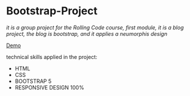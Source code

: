 # Bootstrap-Project

_it is a group project for the Rolling Code course, first module, it is a blog project, the blog is bootstrap, and it applies a neumorphis design_

[Demo](https://tomasdnlaranda.github.io/Travel-Project///)

technical skills applied in the project:

* HTML 
* CSS
* BOOTSTRAP 5
* RESPONSIVE DESIGN 100%

